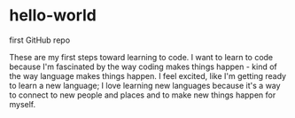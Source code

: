 # hello-world
first GitHub repo

These are my first steps toward learning to code. I want to learn to code because I'm fascinated by the way coding makes things happen - kind of the way language makes things happen. I feel excited, like I'm getting ready to learn a new language; I love learning new languages because it's a way to connect to new people and places and to make new things happen for myself.
